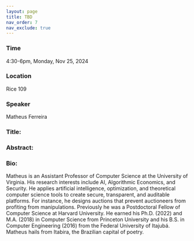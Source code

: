 ```yaml
---
layout: page
title: TBD
nav_order: 7
nav_exclude: true
---
```


### Time
4:30-6pm, Monday, Nov 25, 2024

### Location
Rice 109

### Speaker
Matheus Ferreira

### Title:


### Abstract:


### Bio:
Matheus is an Assistant Professor of Computer Science at the University of Virginia. His research interests include AI, Algorithmic Economics, and Security. He applies artificial intelligence, optimization, and theoretical computer science tools to create secure, transparent, and auditable platforms. For instance, he designs auctions that prevent auctioneers from profiting from manipulations. Previously he was a Postdoctoral Fellow of Computer Science at Harvard University. He earned his Ph.D. (2022) and M.A. (2018) in Computer Science from Princeton University and his B.S. in Computer Engineering (2016) from the Federal University of Itajubá. Matheus hails from Itabira, the Brazilian capital of poetry.
